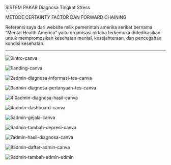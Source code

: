 SISTEM PAKAR Diagnosa Tingkat Stress

METODE CERTAINTY FACTOR DAN FORWARD CHAINING

Referensi saya dari website milik pemerintah amerika serikat  bernama “Mental Health America” yaitu  organisasi nirlaba terkemuka  didedikasikan untuk mempromosikan kesehatan mental, kesejahteraan, dan pencegahan kondisi kesehatan.

---------------------------------------------




![0intro-canva](https://github.com/user-attachments/assets/08c5cca8-74db-4042-8200-a410121b643b)

![1landing-canva](https://github.com/user-attachments/assets/e4660849-2453-416f-a12f-b8341a632d54)

![2admin-diagnosa-informasi-tes-canva](https://github.com/user-attachments/assets/5d2001e7-76cd-4942-b159-9203f3905ffb)

![3admin-diagnosa-pertanyaan-tes-canva](https://github.com/user-attachments/assets/4511d6bf-9dcf-4cb1-ab2d-99af9020041a)

![4 0admin-diagnosa-hasil-canva](https://github.com/user-attachments/assets/5ecbec94-f400-4705-b073-508c79cde5cc)

![4admin-dashboard-canva](https://github.com/user-attachments/assets/b0754694-0373-4f71-9aab-460faf976f0b)

![5admin-gejala-canva](https://github.com/user-attachments/assets/aa3d5c23-9fd7-40a0-8f95-e1ee3f4be83f)

![6admin-tambah-depresi-canva](https://github.com/user-attachments/assets/6a88f692-7518-41f0-b598-d6fa0a497005)

![7admin-hasil-diagnosa-canva](https://github.com/user-attachments/assets/e69a51fc-e283-4b70-96fc-5ef9f618df13)

![8admin-daftar-admin-canva](https://github.com/user-attachments/assets/590b2e7b-b0ae-44f7-92dd-c3d40f40baf7)

![9admin-tambah-admin-admin](https://github.com/user-attachments/assets/fdce2002-2fda-4ecb-ae4c-371beaf98335)
